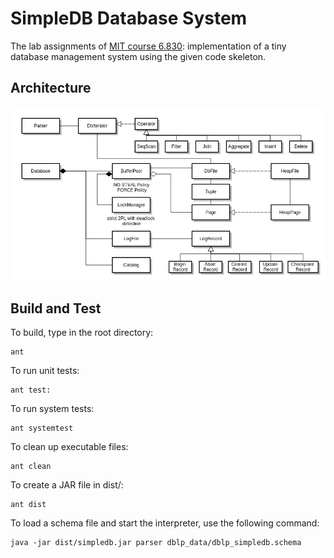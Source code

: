 # SimpleDB Database System

The lab assignments of [MIT course 6.830](http://ocw.mit.edu/courses/electrical-engineering-and-computer-science/6-830-database-systems-fall-2010/assignments/): 
implementation of a tiny database management system using the given code skeleton.

## Architecture

![architecture](doc/architecture.jpg)

## Build and Test

To build, type in the root directory:

	ant

To run unit tests:

	ant test:

To run system tests:

	ant systemtest

To clean up executable files:

	ant clean

To create a JAR file in dist/:

	ant dist

To load a schema file and start the interpreter, use the following command:

	java -jar dist/simpledb.jar parser dblp_data/dblp_simpledb.schema

